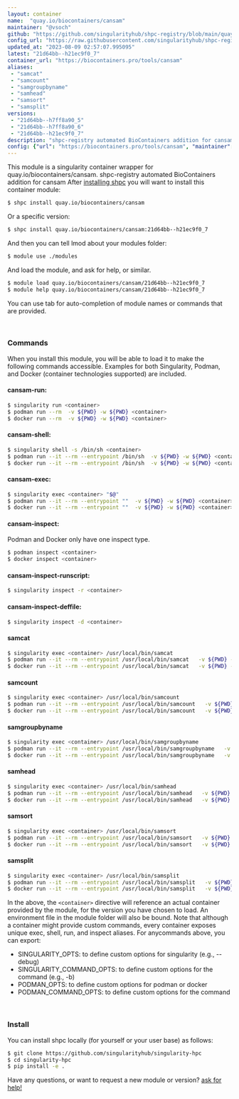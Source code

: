 ```yaml
---
layout: container
name:  "quay.io/biocontainers/cansam"
maintainer: "@vsoch"
github: "https://github.com/singularityhub/shpc-registry/blob/main/quay.io/biocontainers/cansam/container.yaml"
config_url: "https://raw.githubusercontent.com/singularityhub/shpc-registry/main/quay.io/biocontainers/cansam/container.yaml"
updated_at: "2023-08-09 02:57:07.995095"
latest: "21d64bb--h21ec9f0_7"
container_url: "https://biocontainers.pro/tools/cansam"
aliases:
 - "samcat"
 - "samcount"
 - "samgroupbyname"
 - "samhead"
 - "samsort"
 - "samsplit"
versions:
 - "21d64bb--h7ff8a90_5"
 - "21d64bb--h7ff8a90_6"
 - "21d64bb--h21ec9f0_7"
description: "shpc-registry automated BioContainers addition for cansam"
config: {"url": "https://biocontainers.pro/tools/cansam", "maintainer": "@vsoch", "description": "shpc-registry automated BioContainers addition for cansam", "latest": {"21d64bb--h21ec9f0_7": "sha256:b8a9e02eb067d9ae12824d4595394207134563587b9fa5352ee07d2838854094"}, "tags": {"21d64bb--h7ff8a90_5": "sha256:246cc80e1455e0681994be5e15b285f58350fd78774b6ad952cb3c0ab800a940", "21d64bb--h7ff8a90_6": "sha256:fddfb6d7013f696b5aa41197e202388c1dc04b3b4e15b0df6d6027f002ad5592", "21d64bb--h21ec9f0_7": "sha256:b8a9e02eb067d9ae12824d4595394207134563587b9fa5352ee07d2838854094"}, "docker": "quay.io/biocontainers/cansam", "aliases": {"samcat": "/usr/local/bin/samcat", "samcount": "/usr/local/bin/samcount", "samgroupbyname": "/usr/local/bin/samgroupbyname", "samhead": "/usr/local/bin/samhead", "samsort": "/usr/local/bin/samsort", "samsplit": "/usr/local/bin/samsplit"}}
---
```


This module is a singularity container wrapper for quay.io/biocontainers/cansam.
shpc-registry automated BioContainers addition for cansam
After [installing shpc](#install) you will want to install this container module:


```bash
$ shpc install quay.io/biocontainers/cansam
```

Or a specific version:

```bash
$ shpc install quay.io/biocontainers/cansam:21d64bb--h21ec9f0_7
```

And then you can tell lmod about your modules folder:

```bash
$ module use ./modules
```

And load the module, and ask for help, or similar.

```bash
$ module load quay.io/biocontainers/cansam/21d64bb--h21ec9f0_7
$ module help quay.io/biocontainers/cansam/21d64bb--h21ec9f0_7
```

You can use tab for auto-completion of module names or commands that are provided.

<br>

### Commands

When you install this module, you will be able to load it to make the following commands accessible.
Examples for both Singularity, Podman, and Docker (container technologies supported) are included.

#### cansam-run:

```bash
$ singularity run <container>
$ podman run --rm  -v ${PWD} -w ${PWD} <container>
$ docker run --rm  -v ${PWD} -w ${PWD} <container>
```

#### cansam-shell:

```bash
$ singularity shell -s /bin/sh <container>
$ podman run --it --rm --entrypoint /bin/sh  -v ${PWD} -w ${PWD} <container>
$ docker run --it --rm --entrypoint /bin/sh  -v ${PWD} -w ${PWD} <container>
```

#### cansam-exec:

```bash
$ singularity exec <container> "$@"
$ podman run --it --rm --entrypoint ""  -v ${PWD} -w ${PWD} <container> "$@"
$ docker run --it --rm --entrypoint ""  -v ${PWD} -w ${PWD} <container> "$@"
```

#### cansam-inspect:

Podman and Docker only have one inspect type.

```bash
$ podman inspect <container>
$ docker inspect <container>
```

#### cansam-inspect-runscript:

```bash
$ singularity inspect -r <container>
```

#### cansam-inspect-deffile:

```bash
$ singularity inspect -d <container>
```


#### samcat

```bash
$ singularity exec <container> /usr/local/bin/samcat
$ podman run --it --rm --entrypoint /usr/local/bin/samcat   -v ${PWD} -w ${PWD} <container> -c " $@"
$ docker run --it --rm --entrypoint /usr/local/bin/samcat   -v ${PWD} -w ${PWD} <container> -c " $@"
```


#### samcount

```bash
$ singularity exec <container> /usr/local/bin/samcount
$ podman run --it --rm --entrypoint /usr/local/bin/samcount   -v ${PWD} -w ${PWD} <container> -c " $@"
$ docker run --it --rm --entrypoint /usr/local/bin/samcount   -v ${PWD} -w ${PWD} <container> -c " $@"
```


#### samgroupbyname

```bash
$ singularity exec <container> /usr/local/bin/samgroupbyname
$ podman run --it --rm --entrypoint /usr/local/bin/samgroupbyname   -v ${PWD} -w ${PWD} <container> -c " $@"
$ docker run --it --rm --entrypoint /usr/local/bin/samgroupbyname   -v ${PWD} -w ${PWD} <container> -c " $@"
```


#### samhead

```bash
$ singularity exec <container> /usr/local/bin/samhead
$ podman run --it --rm --entrypoint /usr/local/bin/samhead   -v ${PWD} -w ${PWD} <container> -c " $@"
$ docker run --it --rm --entrypoint /usr/local/bin/samhead   -v ${PWD} -w ${PWD} <container> -c " $@"
```


#### samsort

```bash
$ singularity exec <container> /usr/local/bin/samsort
$ podman run --it --rm --entrypoint /usr/local/bin/samsort   -v ${PWD} -w ${PWD} <container> -c " $@"
$ docker run --it --rm --entrypoint /usr/local/bin/samsort   -v ${PWD} -w ${PWD} <container> -c " $@"
```


#### samsplit

```bash
$ singularity exec <container> /usr/local/bin/samsplit
$ podman run --it --rm --entrypoint /usr/local/bin/samsplit   -v ${PWD} -w ${PWD} <container> -c " $@"
$ docker run --it --rm --entrypoint /usr/local/bin/samsplit   -v ${PWD} -w ${PWD} <container> -c " $@"
```



In the above, the `<container>` directive will reference an actual container provided
by the module, for the version you have chosen to load. An environment file in the
module folder will also be bound. Note that although a container
might provide custom commands, every container exposes unique exec, shell, run, and
inspect aliases. For anycommands above, you can export:

 - SINGULARITY_OPTS: to define custom options for singularity (e.g., --debug)
 - SINGULARITY_COMMAND_OPTS: to define custom options for the command (e.g., -b)
 - PODMAN_OPTS: to define custom options for podman or docker
 - PODMAN_COMMAND_OPTS: to define custom options for the command

<br>

### Install

You can install shpc locally (for yourself or your user base) as follows:

```bash
$ git clone https://github.com/singularityhub/singularity-hpc
$ cd singularity-hpc
$ pip install -e .
```

Have any questions, or want to request a new module or version? [ask for help!](https://github.com/singularityhub/singularity-hpc/issues)